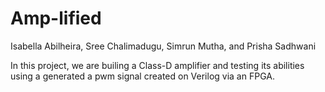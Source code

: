 # Amp-lified

Isabella Abilheira, Sree Chalimadugu, Simrun Mutha, and Prisha Sadhwani

In this project, we are builing a Class-D amplifier and testing its abilities using a generated a pwm signal created on Verilog via an FPGA.
